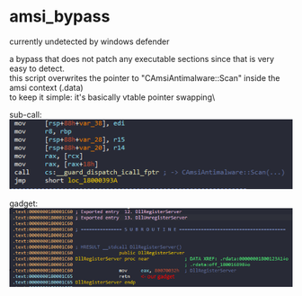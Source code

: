 # amsi_bypass
currently undetected by windows defender

a bypass that does not patch any executable sections since that is very easy to detect.\
this script overwrites the pointer to "CAmsiAntimalware::Scan" inside the amsi context (.data)\
to keep it simple: it's basically vtable pointer swapping\

sub-call:\
![sub-call](1.png)

gadget:\
![gadget](2.png)
